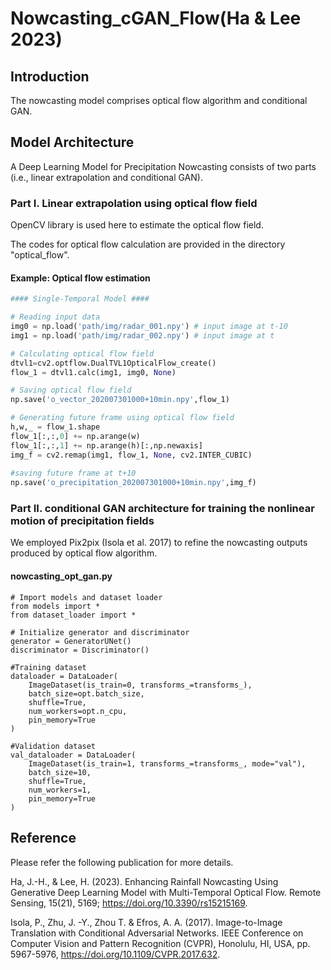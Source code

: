 # Nowcasting_cGAN_Flow(Ha & Lee 2023)

## Introduction
The nowcasting model comprises optical flow algorithm and conditional GAN.

## Model Architecture 
A Deep Learning Model for Precipitation Nowcasting consists of two parts (i.e., linear extrapolation and conditional GAN).

### Part I. Linear extrapolation using optical flow field

OpenCV library is used here to estimate the optical flow field.

The codes for optical flow calculation are provided in the directory "optical_flow".

#### Example: Optical flow estimation
```python
#### Single-Temporal Model ####

# Reading input data
img0 = np.load('path/img/radar_001.npy') # input image at t-10
img1 = np.load('path/img/radar_002.npy') # input image at t

# Calculating optical flow field
dtvl1=cv2.optflow.DualTVL1OpticalFlow_create()
flow_1 = dtvl1.calc(img1, img0, None)

# Saving optical flow field
np.save('o_vector_202007301000+10min.npy',flow_1)

# Generating future frame using optical flow field
h,w,_ = flow_1.shape
flow_1[:,:,0] += np.arange(w)
flow_1[:,:,1] += np.arange(h)[:,np.newaxis]
img_f = cv2.remap(img1, flow_1, None, cv2.INTER_CUBIC)
        
#saving future frame at t+10
np.save('o_precipitation_202007301000+10min.npy',img_f)
```

### Part II. conditional GAN architecture for training the nonlinear motion of precipitation fields
We employed Pix2pix (Isola et al. 2017) to refine the nowcasting outputs produced by optical flow algorithm.

#### nowcasting_opt_gan.py
```
# Import models and dataset loader
from models import *
from dataset_loader import *

# Initialize generator and discriminator
generator = GeneratorUNet()
discriminator = Discriminator()

#Training dataset
dataloader = DataLoader(
    ImageDataset(is_train=0, transforms_=transforms_),
    batch_size=opt.batch_size,
    shuffle=True,
    num_workers=opt.n_cpu,
    pin_memory=True
)

#Validation dataset
val_dataloader = DataLoader(
    ImageDataset(is_train=1, transforms_=transforms_, mode="val"),
    batch_size=10,
    shuffle=True,
    num_workers=1,
    pin_memory=True
)
```


## Reference
Please refer the following publication for more details.

Ha, J.-H., & Lee, H. (2023). Enhancing Rainfall Nowcasting Using Generative Deep Learning Model with Multi-Temporal Optical Flow. Remote Sensing, 15(21), 5169; https://doi.org/10.3390/rs15215169.

Isola, P., Zhu, J. -Y., Zhou T. & Efros, A. A. (2017). Image-to-Image Translation with Conditional Adversarial Networks. IEEE Conference on Computer Vision and Pattern Recognition (CVPR), Honolulu, HI, USA, pp. 5967-5976, https://doi.org/10.1109/CVPR.2017.632.
